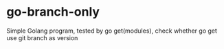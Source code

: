# go-branch-only
Simple Golang program, tested by go get(modules), check whether go get use git branch as version
